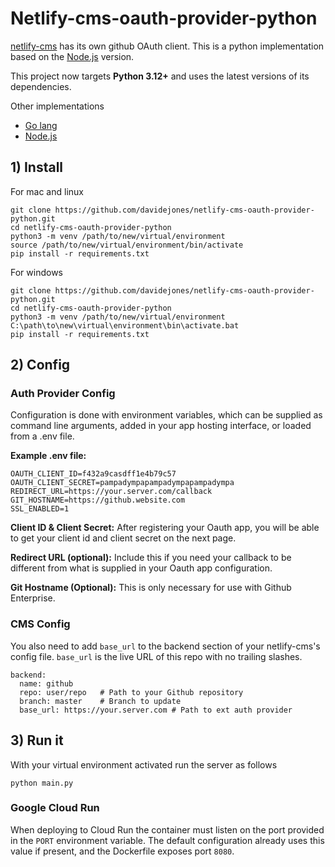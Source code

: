 # Netlify-cms-oauth-provider-python

[netlify-cms](https://www.netlifycms.org/) has its own github OAuth client. This is a python implementation based on the [Node.js](https://github.com/vencax/netlify-cms-github-oauth-provider) version.

This project now targets **Python 3.12+** and uses the latest versions of its dependencies.

Other implementations
- [Go lang](https://github.com/igk1972/netlify-cms-oauth-provider-go)
- [Node.js](https://github.com/vencax/netlify-cms-github-oauth-provider)

## 1) Install

For mac and linux
```
git clone https://github.com/davidejones/netlify-cms-oauth-provider-python.git
cd netlify-cms-oauth-provider-python
python3 -m venv /path/to/new/virtual/environment
source /path/to/new/virtual/environment/bin/activate
pip install -r requirements.txt
```

For windows
```
git clone https://github.com/davidejones/netlify-cms-oauth-provider-python.git
cd netlify-cms-oauth-provider-python
python3 -m venv /path/to/new/virtual/environment
C:\path\to\new\virtual\environment\bin\activate.bat
pip install -r requirements.txt
```

## 2) Config

### Auth Provider Config

Configuration is done with environment variables, which can be supplied as command line arguments, added in your app hosting interface, or loaded from a .env file.

**Example .env file:**

```
OAUTH_CLIENT_ID=f432a9casdff1e4b79c57
OAUTH_CLIENT_SECRET=pampadympapampadympapampadympa
REDIRECT_URL=https://your.server.com/callback
GIT_HOSTNAME=https://github.website.com
SSL_ENABLED=1
```

**Client ID & Client Secret:**
After registering your Oauth app, you will be able to get your client id and client secret on the next page.

**Redirect URL (optional):**
Include this if you  need your callback to be different from what is supplied in your Oauth app configuration.

**Git Hostname (Optional):**
This is only necessary for use with Github Enterprise.

### CMS Config
You also need to add `base_url` to the backend section of your netlify-cms's config file. `base_url` is the live URL of this repo with no trailing slashes.

```
backend:
  name: github
  repo: user/repo   # Path to your Github repository
  branch: master    # Branch to update
  base_url: https://your.server.com # Path to ext auth provider
```

## 3) Run it
With your virtual environment activated run the server as follows

`python main.py`

### Google Cloud Run
When deploying to Cloud Run the container must listen on the port provided in
the `PORT` environment variable. The default configuration already uses this
value if present, and the Dockerfile exposes port `8080`.
